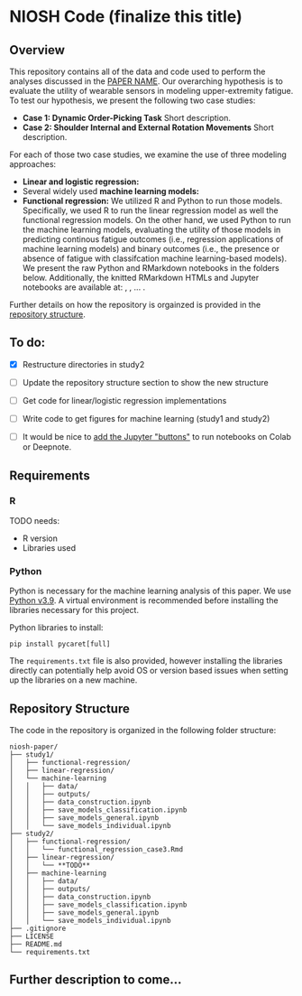 # NIOSH Code (finalize this title)

## Overview
This repository contains all of the data and code used to perform the analyses discussed in the [PAPER NAME](URL). Our overarching hypothesis is to evaluate the utility of wearable sensors in modeling upper-extremity fatigue. To test our hypothesis, we present the following two case studies:
  - **Case 1: Dynamic Order-Picking Task** Short description.
  - **Case 2: Shoulder Internal and External Rotation Movements** Short description.  

For each of those two case studies, we examine the use of three modeling approaches:  
  - **Linear and logistic regression:**
  - Several widely used **machine learning models:**
  - **Functional regression:**
We utilized R and Python to run those models. Specifically, we used R to run the linear regression model as well the functional regression models. On the other hand, we used Python to run the machine learning models, evaluating the utility of those models in predicting continous fatigue outcomes (i.e., regression applications of machine learning models) and binary outcomes (i.e., the presence or absence of fatigue with classifcation machine learning-based models). We present the raw Python and RMarkdown notebooks in the folders below. Additionally, the knitted RMarkdown HTMLs and Jupyter notebooks are available at: [](), [](), ... . 

Further details on how the repository is orgainzed is provided in the [repository structure](#repository-structure).

## To do:
 - [x] Restructure directories in study2
 - [ ] Update the repository structure section to show the new structure
 - [ ] Get code for linear/logistic regression implementations
 - [ ] Write code to get figures for machine learning (study1 and study2)
 - [ ] It would be nice to [add the Jupyter "buttons"](https://openincolab.com/) to run notebooks on Colab or Deepnote. 



## Requirements

### R
TODO needs:
 - R version
 - Libraries used


### Python
Python is necessary for the machine learning analysis of this paper. We use [Python v3.9](https://www.python.org/downloads/release/python-3910/). A virtual environment is recommended before installing the libraries necessary for this project.

Python libraries to install:
```
pip install pycaret[full]
```

The `requirements.txt` file is also provided, however installing the libraries directly can potentially help avoid OS or version based issues when setting up the libraries on a new machine.


## Repository Structure 

The code in the repository is organized in the following folder structure:

```
niosh-paper/
├── study1/
│   ├── functional-regression/
│   ├── linear-regression/
│   └── machine-learning
│   │   ├── data/
│   │   ├── outputs/
│   │   ├── data_construction.ipynb
│   │   ├── save_models_classification.ipynb
│   │   ├── save_models_general.ipynb
│   │   └── save_models_individual.ipynb
├── study2/
│   ├── functional-regression/
│   │   └── functional_regression_case3.Rmd
│   ├── linear-regression/
│   │   └── **TODO**
│   ├── machine-learning
│   │   ├── data/
│   │   ├── outputs/
│   │   ├── data_construction.ipynb
│   │   ├── save_models_classification.ipynb
│   │   ├── save_models_general.ipynb
│   │   └── save_models_individual.ipynb
├── .gitignore
├── LICENSE
├── README.md
└── requirements.txt
```

## Further description to come...

